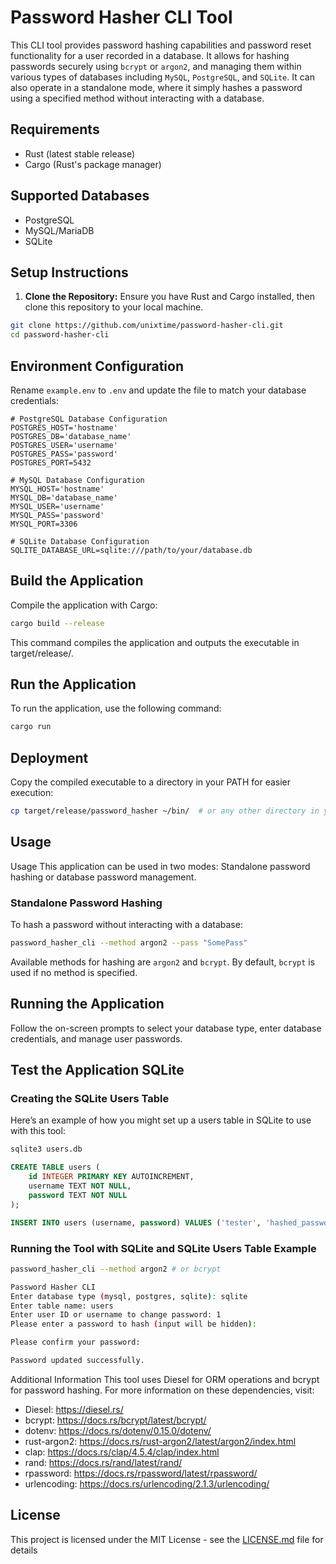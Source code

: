 # Password Hasher CLI Tool

This CLI tool provides password hashing capabilities and password reset functionality for a user recorded in a database.
It allows for hashing passwords securely using `bcrypt` or `argon2`, and managing them within various types of databases including `MySQL`, `PostgreSQL`, and `SQLite`. 
It can also operate in a standalone mode, where it simply hashes a password using a specified method without interacting with a database.

## Requirements

- Rust (latest stable release)
- Cargo (Rust's package manager)

## Supported Databases

- PostgreSQL
- MySQL/MariaDB
- SQLite

## Setup Instructions

1. **Clone the Repository:**
   Ensure you have Rust and Cargo installed, then clone this repository to your local machine.

```bash
git clone https://github.com/unixtime/password-hasher-cli.git
cd password-hasher-cli
```

## Environment Configuration

Rename `example.env` to `.env` and update the file to match your database credentials:

```dotenv
# PostgreSQL Database Configuration
POSTGRES_HOST='hostname'
POSTGRES_DB='database_name'
POSTGRES_USER='username'
POSTGRES_PASS='password'
POSTGRES_PORT=5432

# MySQL Database Configuration
MYSQL_HOST='hostname'
MYSQL_DB='database_name'
MYSQL_USER='username'
MYSQL_PASS='password'
MYSQL_PORT=3306

# SQLite Database Configuration
SQLITE_DATABASE_URL=sqlite:///path/to/your/database.db
```

## Build the Application

Compile the application with Cargo:

```bash
cargo build --release
```

This command compiles the application and outputs the executable in target/release/.

## Run the Application

To run the application, use the following command:

```bash
cargo run
```

## Deployment

Copy the compiled executable to a directory in your PATH for easier execution:

```bash
cp target/release/password_hasher ~/bin/  # or any other directory in your PATH
```

## Usage

Usage
This application can be used in two modes: Standalone password hashing or database password management.

### Standalone Password Hashing

To hash a password without interacting with a database:

```bash
password_hasher_cli --method argon2 --pass "SomePass"
```

Available methods for hashing are `argon2` and `bcrypt`. 
By default, `bcrypt` is used if no method is specified.

## Running the Application

Follow the on-screen prompts to select your database type, enter database credentials, and manage user passwords.

## Test the Application SQLite

### Creating the SQLite Users Table

Here’s an example of how you might set up a users table in SQLite to use with this tool:

```bash
sqlite3 users.db
```

```sql
CREATE TABLE users (
    id INTEGER PRIMARY KEY AUTOINCREMENT,
    username TEXT NOT NULL,
    password TEXT NOT NULL
);

INSERT INTO users (username, password) VALUES ('tester', 'hashed_password');
```

### Running the Tool with SQLite and SQLite Users Table Example

```bash
password_hasher_cli --method argon2 # or bcrypt

Password Hasher CLI
Enter database type (mysql, postgres, sqlite): sqlite
Enter table name: users
Enter user ID or username to change password: 1
Please enter a password to hash (input will be hidden): 

Please confirm your password: 

Password updated successfully.
```

Additional Information
This tool uses Diesel for ORM operations and bcrypt for password hashing. For more information on these dependencies, visit:

* Diesel: https://diesel.rs/
* bcrypt: https://docs.rs/bcrypt/latest/bcrypt/
* dotenv: https://docs.rs/dotenv/0.15.0/dotenv/
* rust-argon2: https://docs.rs/rust-argon2/latest/argon2/index.html
* clap: https://docs.rs/clap/4.5.4/clap/index.html
* rand: https://docs.rs/rand/latest/rand/
* rpassword: https://docs.rs/rpassword/latest/rpassword/
* urlencoding: https://docs.rs/urlencoding/2.1.3/urlencoding/

## License

This project is licensed under the MIT License - see the [LICENSE.md](LICENSE.md) file for details
